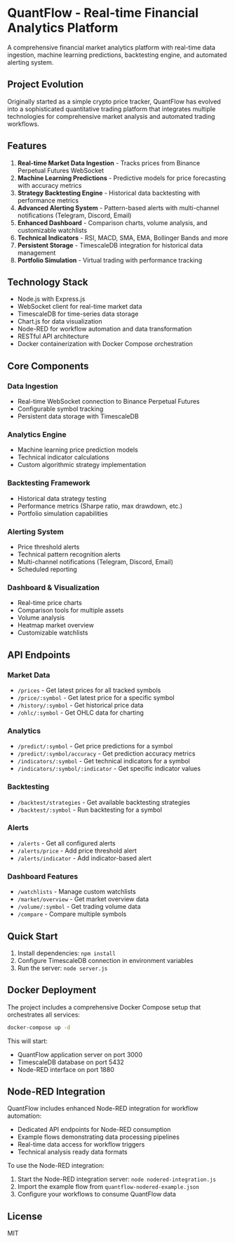 # QuantFlow - Real-time Financial Analytics Platform

A comprehensive financial market analytics platform with real-time data ingestion, machine learning predictions, backtesting engine, and automated alerting system.

## Project Evolution

Originally started as a simple crypto price tracker, QuantFlow has evolved into a sophisticated quantitative trading platform that integrates multiple technologies for comprehensive market analysis and automated trading workflows.

## Features

1. **Real-time Market Data Ingestion** - Tracks prices from Binance Perpetual Futures WebSocket
2. **Machine Learning Predictions** - Predictive models for price forecasting with accuracy metrics
3. **Strategy Backtesting Engine** - Historical data backtesting with performance metrics
4. **Advanced Alerting System** - Pattern-based alerts with multi-channel notifications (Telegram, Discord, Email)
5. **Enhanced Dashboard** - Comparison charts, volume analysis, and customizable watchlists
6. **Technical Indicators** - RSI, MACD, SMA, EMA, Bollinger Bands and more
7. **Persistent Storage** - TimescaleDB integration for historical data management
8. **Portfolio Simulation** - Virtual trading with performance tracking

## Technology Stack

- Node.js with Express.js
- WebSocket client for real-time market data
- TimescaleDB for time-series data storage
- Chart.js for data visualization
- Node-RED for workflow automation and data transformation
- RESTful API architecture
- Docker containerization with Docker Compose orchestration

## Core Components

### Data Ingestion
- Real-time WebSocket connection to Binance Perpetual Futures
- Configurable symbol tracking
- Persistent data storage with TimescaleDB

### Analytics Engine
- Machine learning price prediction models
- Technical indicator calculations
- Custom algorithmic strategy implementation

### Backtesting Framework
- Historical data strategy testing
- Performance metrics (Sharpe ratio, max drawdown, etc.)
- Portfolio simulation capabilities

### Alerting System
- Price threshold alerts
- Technical pattern recognition alerts
- Multi-channel notifications (Telegram, Discord, Email)
- Scheduled reporting

### Dashboard & Visualization
- Real-time price charts
- Comparison tools for multiple assets
- Volume analysis
- Heatmap market overview
- Customizable watchlists

## API Endpoints

### Market Data
- `/prices` - Get latest prices for all tracked symbols
- `/price/:symbol` - Get latest price for a specific symbol
- `/history/:symbol` - Get historical price data
- `/ohlc/:symbol` - Get OHLC data for charting

### Analytics
- `/predict/:symbol` - Get price predictions for a symbol
- `/predict/:symbol/accuracy` - Get prediction accuracy metrics
- `/indicators/:symbol` - Get technical indicators for a symbol
- `/indicators/:symbol/:indicator` - Get specific indicator values

### Backtesting
- `/backtest/strategies` - Get available backtesting strategies
- `/backtest/:symbol` - Run backtesting for a symbol

### Alerts
- `/alerts` - Get all configured alerts
- `/alerts/price` - Add price threshold alert
- `/alerts/indicator` - Add indicator-based alert

### Dashboard Features
- `/watchlists` - Manage custom watchlists
- `/market/overview` - Get market overview data
- `/volume/:symbol` - Get trading volume data
- `/compare` - Compare multiple symbols

## Quick Start

1. Install dependencies: `npm install`
2. Configure TimescaleDB connection in environment variables
3. Run the server: `node server.js`

## Docker Deployment

The project includes a comprehensive Docker Compose setup that orchestrates all services:

```bash
docker-compose up -d
```

This will start:
- QuantFlow application server on port 3000
- TimescaleDB database on port 5432
- Node-RED interface on port 1880

## Node-RED Integration

QuantFlow includes enhanced Node-RED integration for workflow automation:

- Dedicated API endpoints for Node-RED consumption
- Example flows demonstrating data processing pipelines
- Real-time data access for workflow triggers
- Technical analysis ready data formats

To use the Node-RED integration:
1. Start the Node-RED integration server: `node nodered-integration.js`
2. Import the example flow from `quantflow-nodered-example.json`
3. Configure your workflows to consume QuantFlow data

## License

MIT